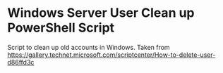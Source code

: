 # Windows Server User Clean up PowerShell Script 

Script to clean up old accounts in Windows. Taken from https://gallery.technet.microsoft.com/scriptcenter/How-to-delete-user-d86ffd3c
